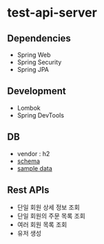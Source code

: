 # test-api-server

## Dependencies
- Spring Web
- Spring Security
- Spring JPA

## Development
- Lombok
- Spring DevTools

## DB
- vendor : h2
- [schema](/test/src/main/resources/schema.sql)
- [sample data](/test/src/main/resources/data.sql)

## Rest APIs
- 단일 회원 상세 정보 조회
- 단일 회원의 주문 목록 조회
- 여러 회원 목록 조회
- 유저 생성